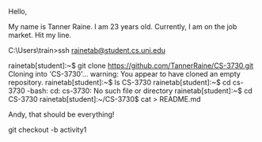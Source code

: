 Hello,

My name is Tanner Raine. I am 23 years old. Currently, I am on the job market. Hit my line.

C:\Users\train>ssh rainetab@student.cs.uni.edu

rainetab[student]:~$ git clone https://github.com/TannerRaine/CS-3730.git
Cloning into 'CS-3730'...
warning: You appear to have cloned an empty repository.
rainetab[student]:~$ ls
CS-3730
rainetab[student]:~$ cd cs-3730
-bash: cd: cs-3730: No such file or directory
rainetab[student]:~$ cd CS-3730
rainetab[student]:~/CS-3730$ cat > README.md

Andy, that should be everything!

git checkout -b activity1
